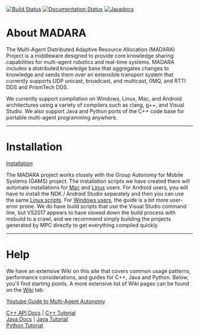 [![Build Status](https://travis-ci.org/jredmondson/madara.svg?branch=master)](https://travis-ci.org/jredmondson/madara) [![Documentation Status](https://readthedocs.org/projects/madara/badge/?version=latest)](https://madara.readthedocs.io/en/latest/?badge=latest) [![Javadocs](https://www.javadoc.io/badge/ai.madara/madara.svg)](https://www.javadoc.io/doc/ai.madara/madara)

# About MADARA

The Multi-Agent Distributed Adaptive Resource Allocation (MADARA) Project is a middleware designed to provide core knowledge sharing capabilities for multi-agent robotics and real-time systems. MADARA includes a distributed knowledge base that aggregates changes to knowledge and sends them over an extensible transport system that currently supports UDP unicast, broadcast, and multicast, 0MQ, and RTTI DDS and PrismTech DDS.

We currently support compilation on Windows, Linux, Mac, and Android architectures using a variety of compilers such as clang, g++, and Visual Studio. We also support Java and Python ports of the C++ code base for portable multi-agent programming anywhere.

***

# Installation

[Installation](https://github.com/jredmondson/madara/wiki/Installation)

The MADARA project works closely with the Group Autonomy for Mobile Systems (GAMS) project. The installation scripts we have created there will automate installations for [Mac](https://github.com/jredmondson/madara/wiki/Installation#mac) and [Linux](https://github.com/jredmondson/madara/wiki/Installation#linux) users. For Android users, you will have to install the NDK / Android Studio separately and then you can use the same [Linux scripts](https://github.com/jredmondson/madara/wiki/Installation#linux). For [Windows users](https://github.com/jredmondson/madara/wiki/Installation#windows), the guide is a bit more user-error prone. We do have build scripts that use the Visual Studio command line, but VS2017 appears to have slowed down the build process with msbuild to a crawl, and we recommend simply building the projects generated by MPC directly to get everything compiled quickly.

***

# Help

We have an extensive Wiki on this site that covers common usage patterns, performance considerations, and guides
for C++, Java and Python. Below, you'll find starting points. A more extensive list of Wiki pages can be found
on the [Wiki](https://github.com/jredmondson/madara/wiki) tab.

[Youtube Guide to Multi-Agent Autonomy](https://www.youtube.com/watch?v=Cuaxt0Ow7DI&list=PL2htjCHh_RcyqGXpHY6fSt3skqxJRiBH3)

[C++ API Docs](http://madara.readthedocs.io/) | [C++ Tutorial](https://github.com/jredmondson/madara/wiki/MadaraArchitecture/)\
[Java Docs](https://www.javadoc.io/doc/ai.madara/madara) | [Java Tutorial](https://github.com/jredmondson/madara/wiki/JavaMadaraArchitecture/)\
[Python Tutorial](https://github.com/jredmondson/madara/wiki/PythonMadaraArchitecture/)
